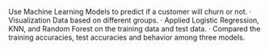 Use Machine Learning Models to predict if a customer will churn or not.
· Visualization Data based on different groups.
· Applied Logistic Regression, KNN, and Random Forest on the training data and test data.
· Compared the training accuracies, test accuracies and behavior among three models.
